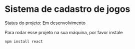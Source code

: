 # Sistema de cadastro de jogos

Status do projeto: Em desenvolvimento

Para rodar esse projeto na sua máquina, por favor instale

```
npm install react
```
